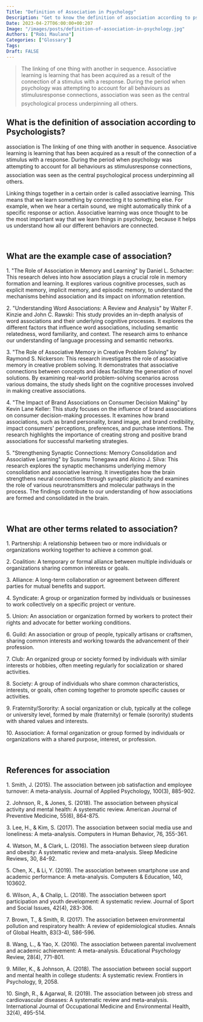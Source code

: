 ```yaml
---
Title: "Definition of Association in Psychology"
Description: "Get to know the definition of association according to psychologists."
Date: 2023-04-27T06:00:00+00:207
Image: "/images/posts/definition-of-association-in-psychology.jpg"
Authors: ["Robi Maulana"]
Categories: ["Glossary"]
Tags: 
Draft: FALSE
---
```





> The linking of one thing with another in sequence. Associative learning is learning that has been acquired as a result of the connection of a stimulus with a response. During the period when psychology was attempting to account for all behaviours as stimulusresponse connections, association was seen as the central psychological process underpinning all others.

## What is the definition of association according to Psychologists?

association is The linking of one thing with another in sequence. Associative learning is learning that has been acquired as a result of the connection of a stimulus with a response. During the period when psychology was attempting to account for all behaviours as stimulusresponse connections, association was seen as the central psychological process underpinning all others.

Linking things together in a certain order is called associative learning. This means that we learn something by connecting it to something else. For example, when we hear a certain sound, we might automatically think of a specific response or action. Associative learning was once thought to be the most important way that we learn things in psychology, because it helps us understand how all our different behaviors are connected.

 

## What are the example case of association?

1\. "The Role of Association in Memory and Learning" by Daniel L. Schacter: This research delves into how association plays a crucial role in memory formation and learning. It explores various cognitive processes, such as explicit memory, implicit memory, and episodic memory, to understand the mechanisms behind association and its impact on information retention.

2\. "Understanding Word Associations: A Review and Analysis" by Walter F. Kinzie and John C. Rawski: This study provides an in-depth analysis of word associations and their underlying cognitive processes. It explores the different factors that influence word associations, including semantic relatedness, word familiarity, and context. The research aims to enhance our understanding of language processing and semantic networks.

3\. "The Role of Associative Memory in Creative Problem Solving" by Raymond S. Nickerson: This research investigates the role of associative memory in creative problem solving. It demonstrates that associative connections between concepts and ideas facilitate the generation of novel solutions. By examining real-world problem-solving scenarios across various domains, the study sheds light on the cognitive processes involved in making creative associations.

4\. "The Impact of Brand Associations on Consumer Decision Making" by Kevin Lane Keller: This study focuses on the influence of brand associations on consumer decision-making processes. It examines how brand associations, such as brand personality, brand image, and brand credibility, impact consumers' perceptions, preferences, and purchase intentions. The research highlights the importance of creating strong and positive brand associations for successful marketing strategies.

5\. "Strengthening Synaptic Connections: Memory Consolidation and Associative Learning" by Susumu Tonegawa and Alcino J. Silva: This research explores the synaptic mechanisms underlying memory consolidation and associative learning. It investigates how the brain strengthens neural connections through synaptic plasticity and examines the role of various neurotransmitters and molecular pathways in the process. The findings contribute to our understanding of how associations are formed and consolidated in the brain.

 

## What are other terms related to association?

1\. Partnership: A relationship between two or more individuals or organizations working together to achieve a common goal.

2\. Coalition: A temporary or formal alliance between multiple individuals or organizations sharing common interests or goals.

3\. Alliance: A long-term collaboration or agreement between different parties for mutual benefits and support.

4\. Syndicate: A group or organization formed by individuals or businesses to work collectively on a specific project or venture.

5\. Union: An association or organization formed by workers to protect their rights and advocate for better working conditions.

6\. Guild: An association or group of people, typically artisans or craftsmen, sharing common interests and working towards the advancement of their profession.

7\. Club: An organized group or society formed by individuals with similar interests or hobbies, often meeting regularly for socialization or shared activities.

8\. Society: A group of individuals who share common characteristics, interests, or goals, often coming together to promote specific causes or activities.

9\. Fraternity/Sorority: A social organization or club, typically at the college or university level, formed by male (fraternity) or female (sorority) students with shared values and interests.

10\. Association: A formal organization or group formed by individuals or organizations with a shared purpose, interest, or profession.

 

## References for association

1\. Smith, J. (2015). The association between job satisfaction and employee turnover: A meta-analysis. Journal of Applied Psychology, 100(3), 885-902.

2\. Johnson, R., & Jones, S. (2018). The association between physical activity and mental health: A systematic review. American Journal of Preventive Medicine, 55(6), 864-875.

3\. Lee, H., & Kim, S. (2017). The association between social media use and loneliness: A meta-analysis. Computers in Human Behavior, 76, 355-361.

4\. Watson, M., & Clark, L. (2016). The association between sleep duration and obesity: A systematic review and meta-analysis. Sleep Medicine Reviews, 30, 84-92.

5\. Chen, X., & Li, Y. (2019). The association between smartphone use and academic performance: A meta-analysis. Computers & Education, 140, 103602.

6\. Wilson, A., & Chalip, L. (2018). The association between sport participation and youth development: A systematic review. Journal of Sport and Social Issues, 42(4), 283-306.

7\. Brown, T., & Smith, R. (2017). The association between environmental pollution and respiratory health: A review of epidemiological studies. Annals of Global Health, 83(3-4), 586-596.

8\. Wang, L., & Yao, X. (2016). The association between parental involvement and academic achievement: A meta-analysis. Educational Psychology Review, 28(4), 771-801.

9\. Miller, K., & Johnson, A. (2018). The association between social support and mental health in college students: A systematic review. Frontiers in Psychology, 9, 2058.

10\. Singh, R., & Agarwal, R. (2019). The association between job stress and cardiovascular diseases: A systematic review and meta-analysis. International Journal of Occupational Medicine and Environmental Health, 32(4), 495-514.
